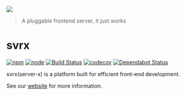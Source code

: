 ![](https://svrx.io/assets/images/twitter_header_photo_2.png)

> A pluggable frontend server, it just works

# svrx

[![npm](https://img.shields.io/npm/v/@svrx/svrx?style=flat-square)](https://www.npmjs.com/package/svrx)
[![node](https://img.shields.io/node/v/@svrx/svrx?style=flat-square)](https://nodejs.org/en/)
[![Build Status](https://img.shields.io/travis/svrxjs/svrx/master?style=flat-square&logo=travis)](https://travis-ci.org/svrxjs/svrx)
[![codecov](https://img.shields.io/codecov/c/gh/svrxjs/svrx?style=flat-square&logo=codecov)](https://codecov.io/gh/svrxjs/svrx)
[![Dependabot Status](https://img.shields.io/badge/Dependabot-enabled-brightgreen.svg?style=flat-square&logo=dependabot)](https://dependabot.com)

svrx(server-x) is a platform built for efficient front-end development.

See our [website](https://svrx.io/) for more information.
